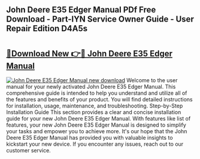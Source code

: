 ## John Deere E35 Edger Manual PDf Free Download - Part-IYN Service Owner Guide - User Repair Edition D4A5s

# <h2><a href="http://bc3975.oget.top/?id=John+Deere+E35+Edger+Manual">🔗Download New 👉🔴 John Deere E35 Edger Manual</a></h2>

[![John Deere E35 Edger Manual new download](https://i.imgur.com/5g1atiW.png)](http://bc3975.oget.top/?id=John+Deere+E35+Edger+Manual)
Welcome to the user manual for your newly activated John Deere E35 Edger Manual. This comprehensive guide is intended to help you understand and utilize all of the features and benefits of your product. You will find detailed instructions for installation, usage, maintenance, and troubleshooting. Step-by-Step Installation Guide This section provides a clear and concise installation guide for your new John Deere E35 Edger Manual. With features like list of features, your new John Deere E35 Edger Manual is designed to simplify your tasks and empower you to achieve more. It's our hope that the John Deere E35 Edger Manual has provided you with valuable insights to kickstart your new device. If you encounter any issues, reach out to our customer service.
